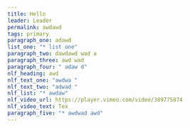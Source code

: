 ```yaml
---
title: Hello
leader: Leader
permalink: awdawd
tags: primary
paragraph_one: adawd
list_one: "* list one"
paragraph_two: dawdawd wad a
paragraph_three: awd wad
paragraph_four: " adaw d"
nlf_heading: awd
nlf_text_one: "awdwa "
nlf_text_two: "adwad "
nlf_list: "* awdaw"
nlf_video_url: https://player.vimeo.com/video/389775874
nlf_video_text: Tex
paragraph_five: "* awdwad awd"
---
```

